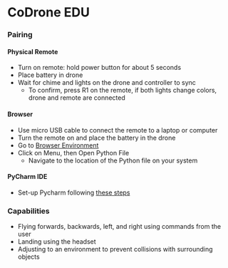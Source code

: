 # CoDrone EDU

### Pairing
#### Physical Remote
- Turn on remote: hold power button for about 5 seconds
- Place battery in drone
- Wait for chime and lights on the drone and controller to sync
   - To confirm, press R1 on the remote, if both lights change colors, drone and remote are connected

#### Browser
- Use micro USB cable to connect the remote to a laptop or computer
- Turn the remote on and place the battery in the drone
- Go to [Browser Environment](https://codrone.robolink.com/edu/python/)
- Click on Menu, then Open Python File
   - Navigate to the location of the Python file on your system

#### PyCharm IDE
- Set-up Pycharm following [these steps](https://learn.robolink.com/lesson/0-3-pycharm-installation-cde/)

### Capabilities
- Flying forwards, backwards, left, and right using commands from the user
- Landing using the headset
- Adjusting to an environment to prevent collisions with surrounding objects
